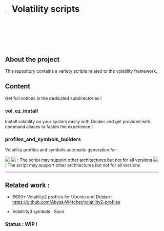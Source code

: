 # <img src="https://cdn-icons-png.flaticon.com/128/5088/5088992.png" width="3%" height="3%"> Volatility scripts

## About the project 

This repository contains a variety scripts related to the volatility framework.

## Content

Get full notices in the dedicated subdirectories !

### vol_ez_install 

Install volatility on your system easily with Docker and get provided with command aliases to fasten the experience !


### profiles_and_symbols_builders

Volatility profiles and symbols automatic generation for :

![](https://img.shields.io/badge/Fedora/[amd64,i386]-All%20versions-blue)
![](https://img.shields.io/badge/AlmaLinux/[amd64]-All%20versions-blue) : The script may support other architectures but not for all versions
![](https://img.shields.io/badge/RockyLinux/[amd64]-All%20versions-blue) : The script may support other architectures but not for all versions

---

## Related work :

- 6600+ Volatility2 profiles for Ubuntu and Debian  : https://github.com/Abyss-W4tcher/volatility2-profiles

- Volatility3 symbols : Soon

### Status : WiP !
